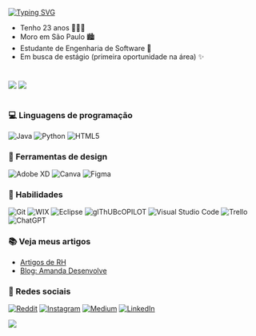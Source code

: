 [![Typing SVG](https://readme-typing-svg.demolab.com?font=Fira+Code&weight=300&size=50&duration=4000&pause=1&color=F7F7F7&width=900&height=100&lines=Hello+World!;I'm+Amanda+Rosa%2C)](https://git.io/typing-svg)
- Tenho 23 anos  👩🏻‍💻
- Moro em São Paulo 🏙️
- Estudante de Engenharia de Software 👾
- Em busca de estágio (primeira oportunidade na área) ✨

#
  ![](http://github-profile-summary-cards.vercel.app/api/cards/stats?username=amandarosab&theme=outrun) 
  ![](http://github-profile-summary-cards.vercel.app/api/cards/most-commit-language?username=amandarosab&theme=outrun)

#
### 💻 Linguagens de programação

![Java](https://img.shields.io/badge/java-%23ED8B00.svg?style=for-the-badge&logo=openjdk&logoColor=white)
![Python](https://img.shields.io/badge/python-3670A0?style=for-the-badge&logo=python&logoColor=ffdd54)
![HTML5](https://img.shields.io/badge/html5-%23E34F26.svg?style=for-the-badge&logo=html5&logoColor=white)


### 🎨 Ferramentas de design

![Adobe XD](https://img.shields.io/badge/Adobe%20XD-470137?style=for-the-badge&logo=Adobe%20XD&logoColor=#FF61F6)
![Canva](https://img.shields.io/badge/Canva-%2300C4CC.svg?style=for-the-badge&logo=Canva&logoColor=white)
![Figma](https://img.shields.io/badge/figma-%23F24E1E.svg?style=for-the-badge&logo=figma&logoColor=white)


### 🔧 Habilidades 

![Git](https://img.shields.io/badge/GIT-E44C30?style=for-the-badge&logo=git&logoColor=white) ![WIX](https://img.shields.io/badge/Wix-000?style=for-the-badge&logo=wix&logoColor=white) ![Eclipse](https://img.shields.io/badge/Eclipse-2C2255?style=for-the-badge&logo=eclipse&logoColor=white) ![gIThUBcOPILOT](https://img.shields.io/badge/github%20copilot-000000?style=for-the-badge&logo=githubcopilot&logoColor=white) ![Visual Studio Code](https://img.shields.io/badge/Visual_Studio_Code-0078D4?style=for-the-badge&logo=visual%20studio%20code&logoColor=white) ![Trello](https://img.shields.io/badge/Trello-0052CC?style=for-the-badge&logo=trello&logoColor=white) ![ChatGPT](https://img.shields.io/badge/ChatGPT-74aa9c?style=for-the-badge&logo=openai&logoColor=white)


### 📚 Veja meus artigos

- [Artigos de RH](https://www.linkedin.com/in/amandarbelo/)
- [Blog: Amanda Desenvolve](https://amandadesenvolve.blogspot.com/)
  

### 📱 Redes sociais 

[![Reddit](https://img.shields.io/badge/Reddit-000?style=for-the-badge&logo=reddit&logoColor=FF4500)](https://www.reddit.com/user/Vast_Belt8086/) [![Instagram](https://img.shields.io/badge/-Instagram-%23E4405F?style=for-the-badge&logo=instagram&logoColor=white)]( https://www.instagram.com/ambelooo/) [![Medium](https://img.shields.io/badge/-Medium-%23000000?style=for-the-badge&logo=medium&logoColor=white)](https://medium.com/@amandarosaabelo) [![LinkedIn](https://img.shields.io/badge/LinkedIn-0077B5?style=for-the-badge&logo=linkedin&logoColor=white)]( https://www.linkedin.com/in/amandarosab/)


  <source media="(prefers-color-scheme: dark)" srcset="github-snake-dark.svg" />
  <source media="(prefers-color-scheme: light)" srcset="github-snake.svg" />
  <img src="https://raw.githubusercontent.com/Francine02/Francine02/output/snake.svg" />
